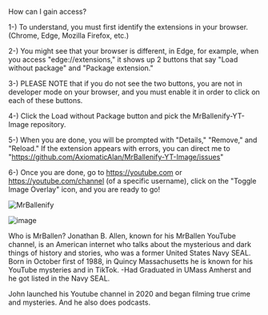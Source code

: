 How can I gain access?

1-) To understand, you must first identify the extensions in your browser. (Chrome, Edge, Mozilla Firefox, etc.)

2-) You might see that your browser is different, in Edge, for example, when you access "edge://extensions," it shows up 2 buttons that say "Load without package" and "Package extension."

3-) PLEASE NOTE that if you do not see the two buttons, you are not in developer mode on your browser, and you must enable it in order to click on each of these buttons.

4-) Click the Load without Package button and pick the MrBallenify-YT-Image repository.

5-) When you are done, you will be prompted with "Details," "Remove," and "Reload." If the extension appears with errors, you can direct me to "https://github.com/AxiomaticAlan/MrBallenify-YT-Image/issues"

6-) Once you are done, go to https://youtube.com or https://youtube.com/channel (of a specific username), click on the "Toggle Image Overlay" icon, and you are ready to go!


![MrBallenify](https://github.com/AxiomaticAlan/MrBallenify-YT-Image/assets/148630760/beb513cf-5995-4839-ab8f-48c77152e303)


![image](https://github.com/AxiomaticAlan/MrBallenify-YT-Image/assets/148630760/89b46f01-c996-4e2f-83ad-838a9d437594)


Who is MrBallen? Jonathan B. Allen, known for his MrBallen YouTube channel, is an American internet who talks about the mysterious and dark things of history and stories, who was a former United States Navy SEAL. Born in October first of 1988, in Quincy Massachusetts he is known for his YouTube mysteries and in TikTok.
-Had Graduated in UMass Amherst and he got listed in the Navy SEAL.


John launched his Youtube channel in 2020 and began filming true crime and mysteries. And he also does podcasts.
